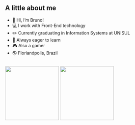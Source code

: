 ## A little about me

<ul>
    <li>👋 Hi, I’m Bruno!</li>
    <li>💻 I work with Front-End technology</li>
    <li>✏️ Currently graduating in Information Systems at UNISUL</li>
    <li>🧠 Always eager to learn</li>
    <li>🎮 Also a gamer</li>
    <li>🌎 Florianópolis, Brazil
</ul>

##
<div align="left">
    <img height="175em" src="https://github-readme-stats.vercel.app/api?username=brunodev20&layout=compact&langs_count=8&show_icons=true&theme=github_dark&border_color=56A0F6"/>
    <img height="175em" src="https://github-readme-stats.vercel.app/api/top-langs/?username=brunodev20&layout=compact&langs_count=8&theme=github_dark&border_color=56A0F6"/>
</div>
